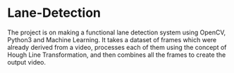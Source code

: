 # Lane-Detection

The project is on making a functional lane detection system using OpenCV, Python3 and Machine Learning. 
It takes a dataset of frames which were already derived from a video, processes each of them using the concept of Hough Line Transformation, and then combines all the frames to create the output video.

